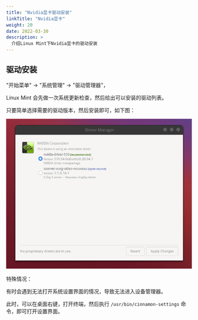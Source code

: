 ```yaml
---
title: "Nvidia显卡驱动安装"
linkTitle: "Nvidia显卡"
weight: 20
date: 2022-03-30
description: >
  介绍Linux Mint下Nvidia显卡的驱动安装
---
```




## 驱动安装

"开始菜单" -> "系统管理" -> "驱动管理器"，

Linux Mint 会先做一次系统更新检查，然后给出可以安装的驱动列表。

只要简单选择需要的驱动版本，然后安装即可，如下图：

![](images/nvidia-graph.png)



特殊情况：

有时会遇到无法打开系统设置界面的情况，导致无法进入设备管理器。

此时，可以在桌面右键，打开终端，然后执行 `/usr/bin/cinnamon-settings` 命令，即可打开设置界面。



